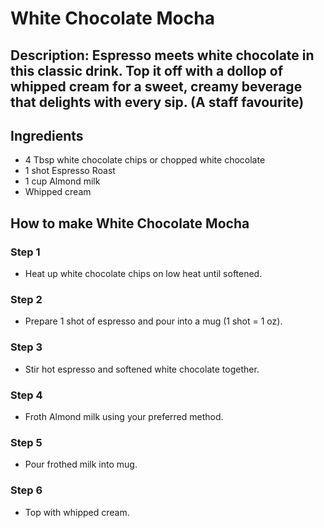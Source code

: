 # White Chocolate Mocha​

## Description: Espresso meets white chocolate in this classic drink. Top it off with a dollop of whipped cream for a sweet, creamy beverage that delights with every sip. (A staff favourite)

## Ingredients

- 4 Tbsp white chocolate chips or chopped white chocolate
- 1 shot Espresso Roast
- 1 cup Almond milk
- Whipped cream

## How to make White Chocolate Mocha​

### Step 1

- Heat up white chocolate chips on low heat until softened.

### Step 2

- Prepare 1 shot of espresso and pour into a mug (1 shot = 1 oz).

### Step 3

- Stir hot espresso and softened white chocolate together.

### Step 4

- Froth Almond milk using your preferred method.

### Step 5

- Pour frothed milk into mug.

### Step 6

- Top with whipped cream.

